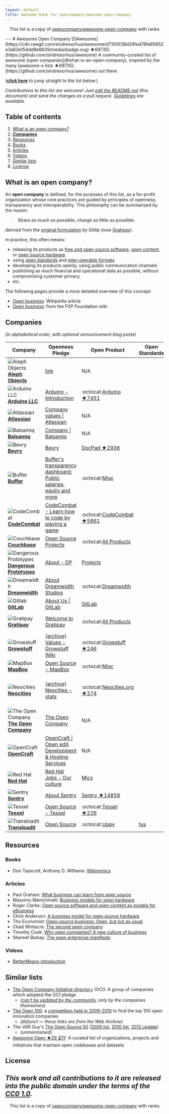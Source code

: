 ```yaml
---
layout: default
title: Awesome Rank for opencompany/awesome-open-company
---
```


<p align="center">
	This list is a copy of <a href="https://github.com/opencompany/awesome-open-company">opencompany/awesome-open-company</a> with ranks
</p>
---
# Awesome Open Company [![Awesome](https://cdn.rawgit.com/sindresorhus/awesome/d7305f38d29fed78fa85652e3a63e154dd8e8829/media/badge.svg) ★69735](https://github.com/sindresorhus/awesome)
A community-curated list of awesome [open companies](#what-is-an-open-company),
inspired by the many [awesome-x lists ★69735](https://github.com/sindresorhus/awesome) out there.

(**[click here](#companies)** to jump straight to the list below.)

*Contributions to this list are welcome! Just [edit the README.md](../../edit/master/README.md) (this document) and send the changes as a pull request. [Guidelines](../../wiki/Inclusion+guidelines) are available.*

## Table of contents
1. [What is an open company?](#what-is-an-open-company)
2. **[Companies](#companies)**
3. [Resources](#resources)
  1. [Books](#books)
  2. [Articles](#articles)
  3. [Videos](#videos)
4. [Similar lists](#similar-lists)
5. [License](#license)

## What is an open company?

An **open company** is defined, for the purposes of this list, as a for-profit organization whose core practices are guided by principles of openness, transparency and interoperability. This philosophy can be summarized by the maxim:

> **Share as much as possible, charge as little as possible.**

derived from the [original formulation](http://blog.gittip.com/post/26350459746/the-first-open-company/) by Gittip (now [Gratipay](http://gratipay.com)).

In practice, this often means:
- releasing its products as
  [free and open source software](https://en.wikipedia.org/wiki/Free_and_open-source_software),
  [open content](https://en.wikipedia.org/wiki/Free_content),
  or [open source hardware](https://en.wikipedia.org/wiki/Open-source_hardware)
- using [open standards](https://en.wikipedia.org/wiki/Open_standard)
  and [inter-operable formats](https://en.wikipedia.org/wiki/Interoperability)
- developing its products openly, using public communication channels
- publishing as much financial and operational data as possible, without compromising customer privacy.
- etc.

The following pages provide a more detailed overview of this concept:
- [Open business](https://en.wikipedia.org/wiki/Open_business): Wikipedia article
- [Open business](http://p2pfoundation.net/Open_Business): from the P2P Foundation wiki

## Companies
*(in alphabetical order, with optional announcement blog posts)*

Company | Openness Pledge | Open Product | Open Standards | Statement | Open Channel | Open Finance
------------ | ------------- | ------------- | ------------- | ------------- | ------------- | -------------
![Aleph Objects](http://www.google.com/s2/favicons?domain=alephobjects.com) [**Aleph Objects**](https://www.alephobjects.com/) | [link](https://www.alephobjects.com/) | N/A |  |  |  |
![Arduino LLC](http://www.google.com/s2/favicons?domain=arduino.cc) [**Arduino LLC**](http://www.arduino.cc) | [Arduino - Introduction](http://www.arduino.cc/en/Guide/Introduction) | :octocat:[Arduino ★7451](https://github.com/arduino/Arduino) |  |  |  |
![Atlassian](http://www.google.com/s2/favicons?domain=atlassian.com) [**Atlassian**](https://www.atlassian.com/) | [Company values \| Atlassian](https://www.atlassian.com/company/about/values) | N/A |  |  |  |
![Balsamiq](http://www.google.com/s2/favicons?domain=balsamiq.com) [**Balsamiq**](https://balsamiq.com/) | [Company \| Balsamiq](https://balsamiq.com/company/#goodcitizen) | N/A |  |  |  |
![Bevry](http://www.google.com/s2/favicons?domain=bevry.me) [**Bevry**](https://bevry.me) | [Bevry](https://bevry.me) | [DocPad ★2936](https://github.com/docpad/docpad) |  |  |  |
![Buffer](http://www.google.com/s2/favicons?domain=buffer.com) [**Buffer**](https://buffer.com/) | [Buffer's transparency dashboard: Public salaries, equity and more](https://buffer.com/transparency) | :octocat:[Misc](https://github.com/bufferapp/) |  |*[Why we have a core value of transparency at our startup](http://joel.is/why-we-have-a-core-value-of-transparency-at-our-startup/)*|  | [Revenue](https://open.buffer.com/buffer-public-revenue-dashboard/)
![CodeCombat](http://www.google.com/s2/favicons?domain=codecombat.com/) [**CodeCombat**](http://codecombat.com/) | [CodeCombat - Learn how to code by playing a game](http://codecombat.com/legal) | :octocat:[CodeCombat ★5861](https://github.com/codecombat/codecombat) |  |*[Why you should open-source your startup](http://blog.codecombat.com/why-you-should-open-source-your-startup)*|  |
![Couchbase](http://www.google.com/s2/favicons?domain=couchbase.com) [**Couchbase**](http://www.couchbase.com/) | [Open Source Projects](http://www.couchbase.com/open-source) | :octocat:[All Products](https://github.com/couchbase) |  |  |  |
![Dangerous Prototypes](http://www.google.com/s2/favicons?domain=dangerousprototypes.com) [**Dangerous Prototypes**](http://dangerousprototypes.com/) | [About - DP](http://dangerousprototypes.com/docs/About) | [Projects](https://code.google.com/archive/p/dangerous-prototypes-open-hardware/) |  |  |  |
![Dreamwidth](http://www.google.com/s2/favicons?domain=dreamwidth.org) [**Dreamwidth**](http://www.dreamwidth.org/) | [About Dreamwidth Studios](http://www.dreamwidth.org/about) | :octocat:[Dreamwidth](https://github.com/dreamwidth/) |  |  |  |
![Gitlab](http://www.google.com/s2/favicons?domain=gitlab.com) [**GitLab**](https://about.gitlab.com/) | [About Us \| GitLab](https://about.gitlab.com/about/) | [GitLab](https://gitlab.com/groups/gitlab-org) |  |  |  |
![Gratipay](http://www.google.com/s2/favicons?domain=gratipay.com) [**Gratipay**](https://gratipay.com/) | [Welcome to Gratipay](http://inside.gratipay.com/big-picture/welcome) | :octocat:[All Products](https://github.com/gratipay) |  |*[The first open company](http://blog.gittip.com/post/26350459746/the-first-open-company/)*|  | [Finance ★13](https://github.com/gratipay/finances#readme)
![Growstuff](http://growstuff.org/assets/favicon-2f083c214b9adaf9e2ce78bcd532e4c9.ico) [**Growstuff**](http://www.growstuff.org/) | [(archive) Values - Growstuff Wiki](http://web.archive.org/web/20150906064358/http://wiki.growstuff.org/index.php/Values) | :octocat:[Growstuff ★246](https://github.com/Growstuff/growstuff) |  |*[Why Growstuff is open source](http://blog.growstuff.org/2013/02/20/why-growstuff-is-open-source/)*|  |
![MapBox](http://www.google.com/s2/favicons?domain=mapbox.com) [**MapBox**](http://mapbox.com/) | [Open Source - MapBox](http://mapbox.com/about/open) | :octocat:[Misc](https://github.com/mapbox) |  |  |  |
![Neocities](http://www.google.com/s2/favicons?domain=neocities.org) [**Neocities**](https://neocities.org/) | [(archive) Neocities - stats](http://wayback.archive.org/web/20150907143713id_/https://neocities.org/stats) | :octocat:[Neocities.org ★374](https://github.com/neocities/neocities) |  |*[The first Neocities Open Company report](https://neocities.org/blog/open-company-progress-report-2014)*|  |
![The Open Company](http://www.google.com/s2/favicons?domain=theopencompany.net) [**The Open Company**](http://theopencompany.net/) | [The Open Company](http://theopencompany.net/pages/about-us) | N/A |  |  |  |
![OpenCraft](http://www.google.com/s2/favicons?domain=opencraft.com) [**OpenCraft**](http://opencraft.com/) | [OpenCraft \| Open edX Development &amp; Hosting Services](http://opencraft.com/) | N/A |  |  |  |
![Red Hat](http://www.google.com/s2/favicons?domain=redhat.com) [**Red Hat**](https://www.redhat.com/) | [Red Hat Jobs - Our culture](https://www.redhat.com/en/jobs/life/culture) | [Mics](https://www.redhat.com/en/open-source/communities) |  |  |  |
![Sentry](https://www.google.com/s2/favicons?domain=sentry.io) [**Sentry**](https://sentry.io/) | [About Sentry](https://sentry.io/about/) | [Sentry ★14859](https://github.com/getsentry/sentry) | | [Driven by Open Source](https://blog.sentry.io/2015/06/30/driven-by-open-source) | | |
![Tessel](http://i.imgur.com/Xe9AYlw.png) [**Tessel**](https://tessel.io/) | [Open Source - Tessel](https://tessel.io/opensource) | :octocat:[Tessel ★226](https://github.com/tessel/project) |  |  |  |
![Transloadit](https://www.google.com/s2/favicons?domain=transloadit.com) [**Transloadit**](https://transloadit.com/) | [Open Source](https://transloadit.com/open-source/) | :octocat:[Uppy](https://uppy.io) | [tus](https://tus.io) | [Jobs & Culture](https://transloadit.com/jobs/) |  |

## Resources

### Books
- Don Tapscott, Anthony D. Williams: [Wikinomics](https://en.wikipedia.org/wiki/Wikinomics)

### Articles
- Paul Graham: [What business can learn from open source](http://www.paulgraham.com/opensource.html)
- Massimo Menichinelli: [Business models for open hardware](http://www.openp2pdesign.org/2011/open-design/business-models-for-open-hardware/)
- Roger Clarke: [Open source software and open content as models for eBusiness](http://www.rogerclarke.com/EC/Bled04.html)
- Chris Anderson: [A business model for open source hardware](http://www.longtail.com/the_long_tail/2009/01/a-business-mode.html)
- *The Economist*: [Open-source business: Open, but not as usual](http://www.economist.com/node/5624944)
- Chad Whitacre: [The second open company](https://medium.com/gratipay-blog/the-second-open-company-4cbab7ca1a47)
- Timothy Cook: [Why open companies? A new culture of business](https://medium.com/open-companies/why-open-companies-fdb74d1b4f0f)
- Shereef Bishay: [The open enterprise manifesto](http://www.opencompany.org/resources/whitepaper.pdf)

### Videos
- [BetterMeans introduction](https://www.youtube.com/watch?v=MAlnMWlvw9g)

## Similar lists
- [The Open Company Initiative directory](http://www.opencompany.org/directory/) (OCI):
  A group of companies which adopted the OCI pledge
  - *([can't be updated by the community](https://github.com/opencompany/www.opencompany.org/issues/103), only by the companies themselves)*
- [The Open 100](http://wayback.archive.org/web/20110824041839/http://www.openbusiness.cc/category/directory/openbusiness/): a [competition held in 2009-2010](http://wayback.archive.org/web/20120727175118/http://www.openbusiness.cc/open100/about/) to find the top 100 open innovation companies
  - *(defunct — these links are from the Web Archive)*
- The VAR Guy's [The Open Source 50](http://thevarguy.com/var-guy/var-guys-open-source-50) ([2009 list](http://wayback.archive.org/web/20121118155240/http://www.thevarguy.com/the-open-source-50/the-open-source-50-listed-a-to-z/), [2010 list](http://wayback.archive.org/web/20120509194329/http://www.thevarguy.com/the-open-source-50/the-open-source-50-a-to-z-2010-edition/), [2012 update](http://thevarguy.com/open-source-application-software-companies/top-50-open-source-companies-where-are-they-now))
  - *(unmaintained)*
- [Awesome Open ★29 ⏳1Y](https://github.com/paulhendricks/awesome-open):
  A curated list of organizations, projects and initiatives that maintain open codebases and datasets

## License
*This work and all contributions to it are released into the public domain under the terms of the [CC0 1.0](https://creativecommons.org/publicdomain/zero/1.0/).*
---
<p align="center">
	This list is a copy of <a href="https://github.com/opencompany/awesome-open-company">opencompany/awesome-open-company</a> with ranks
</p>
